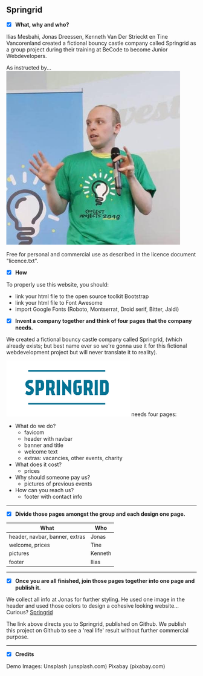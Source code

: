 ## Springrid

- [x] **What, why and who?**

Ilias Mesbahi, Jonas Dreessen, Kenneth Van Der Strieckt en Tine Vancorenland created a fictional bouncy castle company called Springrid as a group project during their training at BeCode to become Junior Webdevelopers.

As instructed by...
![Filip](/imagecompressor/Filip.jpeg)

Free for personal and commercial use as described in the licence document "licence.txt".

- [x] **How**

To properly use this website, you should:

- link your html file to the open source toolkit Bootstrap
- link your html file to Font Awesome
- import Google Fonts (Roboto, Montserrat, Droid serif, Bitter, Jaldi)

* [x] **Invent a company together and think of four pages that the company needs.**

We created a fictional bouncy castle company called Springrid, (which already exists; but best name ever so we're gonna use it for this fictional webdevelopment project but will never translate it to reality).

![Springrid](/imagecompressor/logo.png)
needs four pages:

- What do we do?
  - favicom
  - header with navbar
  - banner and title
  - welcome text
  - extras: vacancies, other events, charity
- What does it cost?
  - prices
- Why should someone pay us?
  - pictures of previous events
- How can you reach us?
  - footer with contact info

---

- [x] **Divide those pages amongst the group and each design one page.**

| What                           | Who     |
| ------------------------------ | ------- |
| header, navbar, banner, extras | Jonas   |
| welcome, prices                | Tine    |
| pictures                       | Kenneth |
| footer                         | Ilias   |

---

- [x] **Once you are all finished, join those pages together into one page and publish it.**

We collect all info at Jonas for further styling. He used one image in the header and used those colors to design a cohesive looking website... Curious? [Springrid](https://jonasdreessen.github.io/Springrid/)

The link above directs you to Springrid, published on Github.
We publish this project on Github to see a 'real life' result without further commercial purpose.

---

- [x] **Credits**

Demo Images:
Unsplash (unsplash.com)
Pixabay (pixabay.com)

